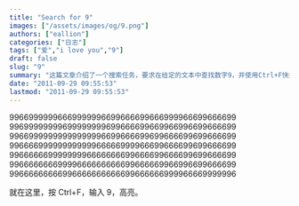 ```yaml
---
title: "Search for 9"
images: ["/assets/images/og/9.png"]
authors: ["eallion"]
categories: ["日志"]
tags: ["爱","i love you","9"]
draft: false
slug: "9"
summary: "这篇文章介绍了一个搜索任务，要求在给定的文本中查找数字9，并使用Ctrl+F快捷键进行高亮显示。文章提供了一串包含大量数字9的字符串，要求读者按照指示进行搜索。"
date: "2011-09-29 09:55:53"
lastmod: "2011-09-29 09:55:53"
---
```


99669999996669999996699666699666999966699666699
99699999999699999999699666699669966996699666699
99669999999999999996699666699699666699699666699
99666699999999999966666999966699666699699666699
99666666999999996666666699666699666699699666699
99666666669999666666666699666669966996699666699
99666666666996666666666699666666999966669999996

就在这里，按 Ctrl+F，输入 9，高亮。
